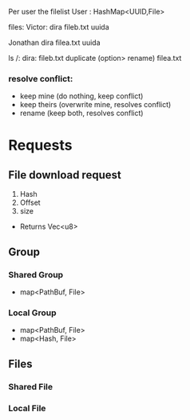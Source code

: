 Per user the filelist
User : HashMap<UUID,File>


files:
Victor:
dira
    fileb.txt uuida
    
Jonathan
dira
    filea.txt uuida
    
ls /:
    dira:
        fileb.txt duplicate (option> rename)
        filea.txt 
        
### resolve conflict:
* keep mine (do nothing, keep conflict)
* keep theirs (overwrite mine, resolves conflict)
* rename (keep both, resolves conflict)
       

# Requests
## File download request
1. Hash
2. Offset
3. size
* Returns Vec\<u8\>

## Group
### Shared Group
   * map<PathBuf, File>
### Local Group
   * map<PathBuf, File>
   * map<Hash, File>

## Files
### Shared File

### Local File